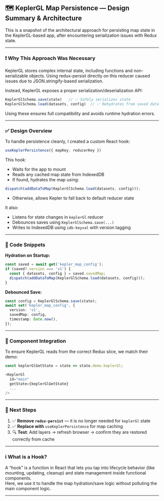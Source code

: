 ## 🗺️ KeplerGL Map Persistence — Design Summary & Architecture

This is a snapshot of the architectural approach for persisting map state in the KeplerGL-based app, after encountering serialization issues with Redux state.

---

### ❗ Why This Approach Was Necessary

KeplerGL stores complex internal state, including functions and non-serializable objects. Using redux-persist directly on this reducer caused issues due to JSON.stringify-based serialization.

Instead, KeplerGL exposes a proper serialization/deserialization API:

```typescript
KeplerGlSchema.save(state)   // ✅ Safely serializes state
KeplerGlSchema.load(datasets, config)  // ✅ Rehydrates from saved data
```

Using these ensures full compatibility and avoids runtime hydration errors.

---

### ✅ Design Overview

To handle persistence cleanly, I created a custom React hook:  
```typescript 
useKeplerPersistence({ mapKey, reducerKey })
```

This hook:
- Waits for the app to mount
- Reads any cached map state from IndexedDB
- If found, hydrates the map using:

```typescript
dispatch(addDataToMap(KeplerGlSchema.load(datasets, config)));
```

- Otherwise, allows Kepler to fall back to default reducer state

It also:
- Listens for state changes in `keplerGl` reducer
- Debounces saves using `KeplerGlSchema.save(...)`
- Writes to IndexedDB using `idb-keyval` with version tagging

---

### 📂 Code Snippets

**Hydration on Startup:**

```typescript
const saved = await get('kepler_map_config');
if (saved?.version === 'v1') {
  const { datasets, config } = saved.savedMap;
  dispatch(addDataToMap(KeplerGlSchema.load(datasets, config)));
}
```

**Debounced Save:**

```typescript
const config = KeplerGlSchema.save(state);
await set('kepler_map_config', {
  version: 'v1',
  savedMap: config,
  timestamp: Date.now(),
});
```

---

### 🧩 Component Integration

To ensure KeplerGL reads from the correct Redux slice, we match their demo:

```typescript
const keplerGlGetState = state => state.demo.keplerGl;

<KeplerGl
  id="main"
  getState={keplerGlGetState}
  ...
/>
```

---

### 🔁 Next Steps

1. ✅ **Remove `redux-persist`** — it is no longer needed for `keplerGl` state  
2. ✅ **Replace with** `useKeplerPersistence` for map caching  
3. 🔍 **Test**: Add layers → refresh browser → confirm they are restored correctly from cache

---

### ℹ️ What is a Hook?

A “hook” is a function in React that lets you tap into lifecycle behavior (like mounting, updating, cleanup) and state management inside functional components.  
Here, we use it to handle the map hydration/save logic without polluting the main component logic.

---
